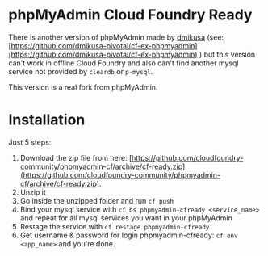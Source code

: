 phpMyAdmin Cloud Foundry Ready
=============================

There is another version of phpMyAdmin made by [dmikusa](https://github.com/dmikusa-pivotal) (see: [https://github.com/dmikusa-pivotal/cf-ex-phpmyadmin](https://github.com/dmikusa-pivotal/cf-ex-phpmyadmin) ) but this version can't work in offline Cloud Foundry and also can't find another mysql service not provided by `cleardb` or `p-mysql`.

This version is a real fork from phpMyAdmin.

Installation
============
Just 5 steps:

 1. Download the zip file from here: [https://github.com/cloudfoundry-community/phpmyadmin-cf/archive/cf-ready.zip](https://github.com/cloudfoundry-community/phpmyadmin-cf/archive/cf-ready.zip).
 2. Unzip it
 3. Go inside the unzipped folder and run `cf push`
 4. Bind your mysql service with `cf bs phpmyadmin-cfready <service_name>` and repeat for all mysql services you want in your phpMyAdmin
 5. Restage the service with `cf restage phpmyadmin-cfready` 
 6. Get username & password for login phpmyadmin-cfready: `cf env <app_name>` and you're done.
